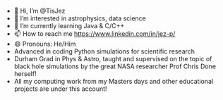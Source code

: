 - 👋 Hi, I’m @TisJez
- 👀 I’m interested in astrophysics, data science
- 🌱 I’m currently learning Java & C/C++
- 📫 How to reach me https://www.linkedin.com/in/jez-p/
- 😄 Pronouns: He/Him
- Advanced in coding Python simulations for scientific research
- Durham Grad in Phys & Astro, taught and supervised on the topic of black hole simulations by the great NASA researcher Prof Chris Done herself!
- All my computing work from my Masters days and other educational projects are under this account!

<!---
TisJez/TisJez is a ✨ special ✨ repository because its `README.md` (this file) appears on your GitHub profile.
You can click the Preview link to take a look at your changes.
--->
